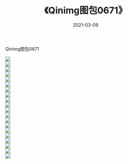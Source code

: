 ﻿---
layout: post
title:  《Qinimg图包0671》
date:   2021-03-09
img: http://imgx.orgx.ga/Qinimg图包/Qinimg图包0671/000.jpg
categories: [美女, 清纯, 唯美]
---

Qinimg图包0671

 ![](http://imgx.orgx.ga/Qinimg图包/Qinimg图包0671/001.jpg) <br>![](http://imgx.orgx.ga/Qinimg图包/Qinimg图包0671/002.jpg) <br>![](http://imgx.orgx.ga/Qinimg图包/Qinimg图包0671/003.jpg) <br>![](http://imgx.orgx.ga/Qinimg图包/Qinimg图包0671/004.jpg) <br>![](http://imgx.orgx.ga/Qinimg图包/Qinimg图包0671/005.jpg) <br>![](http://imgx.orgx.ga/Qinimg图包/Qinimg图包0671/006.jpg) <br>![](http://imgx.orgx.ga/Qinimg图包/Qinimg图包0671/007.jpg) <br>![](http://imgx.orgx.ga/Qinimg图包/Qinimg图包0671/008.jpg) <br>![](http://imgx.orgx.ga/Qinimg图包/Qinimg图包0671/009.jpg) <br>![](http://imgx.orgx.ga/Qinimg图包/Qinimg图包0671/010.jpg) <br>![](http://imgx.orgx.ga/Qinimg图包/Qinimg图包0671/011.jpg) <br>![](http://imgx.orgx.ga/Qinimg图包/Qinimg图包0671/012.jpg) <br>![](http://imgx.orgx.ga/Qinimg图包/Qinimg图包0671/013.jpg) <br>![](http://imgx.orgx.ga/Qinimg图包/Qinimg图包0671/014.jpg) <br>![](http://imgx.orgx.ga/Qinimg图包/Qinimg图包0671/015.jpg) <br>![](http://imgx.orgx.ga/Qinimg图包/Qinimg图包0671/016.jpg) <br>![](http://imgx.orgx.ga/Qinimg图包/Qinimg图包0671/017.jpg) <br>![](http://imgx.orgx.ga/Qinimg图包/Qinimg图包0671/018.jpg) <br>![](http://imgx.orgx.ga/Qinimg图包/Qinimg图包0671/019.jpg) <br>![](http://imgx.orgx.ga/Qinimg图包/Qinimg图包0671/020.jpg) <br>